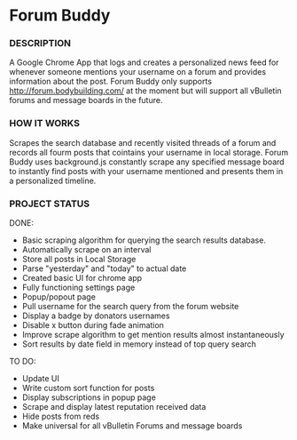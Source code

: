# Forum Buddy

### DESCRIPTION

A Google Chrome App that logs and creates a personalized news feed for whenever someone mentions your username on a forum and provides information about the post. Forum Buddy only supports http://forum.bodybuilding.com/ at the moment but will support all vBulletin forums and message boards in the future.

### HOW IT WORKS

Scrapes the search database and recently visited threads of a forum and records all fourm posts that cointains your username in local storage. Forum Buddy uses background.js constantly scrape any specified message board to instantly find posts with your username mentioned and presents them in a personalized timeline.


### PROJECT STATUS

DONE:
- Basic scraping algorithm for querying the search results database.
- Automatically scrape on an interval
- Store all posts in Local Storage
- Parse "yesterday" and "today" to actual date
- Created basic UI for chrome app
- Fully functioning settings page
- Popup/popout page
- Pull username for the search query from the forum website
- Display a badge by donators usernames
- Disable x button during fade animation
- Improve scrape algorithm to get mention results almost instantaneously
- Sort results by date field in memory instead of top query search

TO DO:
- Update UI
- Write custom sort function for posts
- Display subscriptions in popup page
- Scrape and display latest reputation received data
- Hide posts from reds
- Make universal for all vBulletin Forums and message boards
